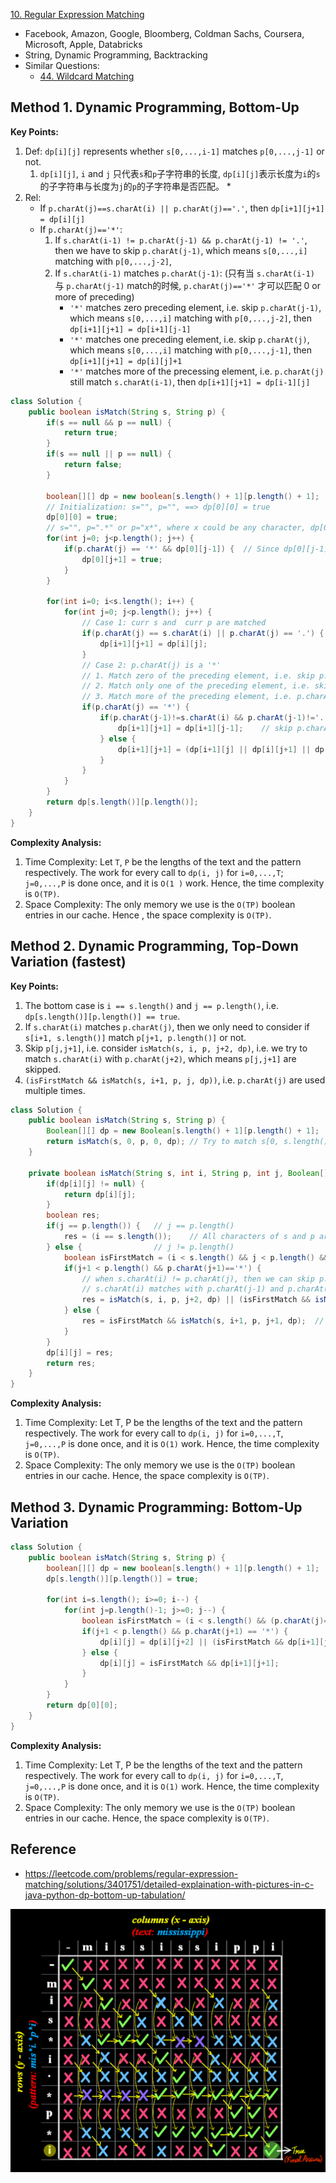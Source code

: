 [10. Regular Expression Matching](https://leetcode.com/problems/regular-expression-matching/)

* Facebook, Amazon, Google, Bloomberg, Coldman Sachs, Coursera, Microsoft, Apple, Databricks
* String, Dynamic Programming, Backtracking
* Similar Questions:
    * [44. Wildcard Matching](https://leetcode.com/problems/wildcard-matching/)



## Method 1. Dynamic Programming, Bottom-Up

**Key Points:**

1. Def: `dp[i][j]` represents whether `s[0,...,i-1]` matches `p[0,...,j-1]` or not.
   1. `dp[i][j]`, `i` and `j` 只代表`s`和`p`子字符串的长度, `dp[i][j]`表示长度为`i`的`s`的子字符串与长度为`j`的`p`的子字符串是否匹配。
      *  
2. Rel: 
    * If `p.charAt(j)==s.charAt(i) || p.charAt(j)=='.'`, then `dp[i+1][j+1] = dp[i][j]`
    * If `p.charAt(j)=='*'`:
        1. If `s.charAt(i-1) != p.charAt(j-1) && p.charAt(j-1) != '.'`, then we have to skip `p.charAt(j-1)`, which means `s[0,...,i]` matching with `p[0,...,j-2]`,
        2. If `s.charAt(i-1)` matches `p.charAt(j-1)`: (只有当 `s.charAt(i-1)` 与 `p.charAt(j-1)` match的时候, `p.charAt(j)=='*'` 才可以匹配 0 or more of preceding)
            * `'*'` matches zero preceding element, i.e. skip `p.charAt(j-1)`, which means `s[0,...,i]` matching with `p[0,...,j-2]`, 
            then `dp[i+1][j+1] = dp[i+1][j-1]`
            * `'*'` matches one preceding element, i.e. skip `p.charAt(j)`, which means `s[0,...,i]` matching with `p[0,...,j-1]`, then `dp[i+1][j+1] = dp[i][j]+1`
            * `'*'` matches more of the precessing element, i.e. `p.charAt(j)` still match `s.charAt(i-1)`, then `dp[i+1][j+1] = dp[i-1][j]`

```java
class Solution {
    public boolean isMatch(String s, String p) {
        if(s == null && p == null) {
            return true;
        }
        if(s == null || p == null) {
            return false;
        }
        
        boolean[][] dp = new boolean[s.length() + 1][p.length() + 1];
        // Initialization: s="", p="", ==> dp[0][0] = true
        dp[0][0] = true;
        // s="", p=".*" or p="x*", where x could be any character, dp[0][j+1]=dp[i][j-1]
        for(int j=0; j<p.length(); j++) {
            if(p.charAt(j) == '*' && dp[0][j-1]) {  // Since dp[0][j-1] does not throw exception, it means '*' cannot be the first character
                dp[0][j+1] = true;
            }
        }
        
        for(int i=0; i<s.length(); i++) {
            for(int j=0; j<p.length(); j++) {
                // Case 1: curr s and  curr p are matched
                if(p.charAt(j) == s.charAt(i) || p.charAt(j) == '.') {
                    dp[i+1][j+1] = dp[i][j];
                }
                // Case 2: p.charAt(j) is a '*'
                // 1. Match zero of the preceding element, i.e. skip p.charAt(j-1) ==> dp[i+1][j+1] = dp[i+1][j-1];    // skip p.charAt(j-1)
                // 2. Match only one of the preceding element, i.e. skip '*' itself ==> dp[i+1][j+1] = dp[i+1][j]
                // 3. Match more of the preceding element, i.e. p.charAt(j-1) can match with s.charAt(i) ==> dp[i+1][j+1] = dp[i+1][j]
                if(p.charAt(j) == '*') {
                    if(p.charAt(j-1)!=s.charAt(i) && p.charAt(j-1)!='.') {
                        dp[i+1][j+1] = dp[i+1][j-1];    // skip p.charAt(j-1)
                    } else {
                        dp[i+1][j+1] = (dp[i+1][j] || dp[i][j+1] || dp[i+1][j-1]);
                    }
                }
            }
        }
        return dp[s.length()][p.length()];
    }
}
```

**Complexity Analysis:**

1. Time Complexity: Let `T`, `P` be the lengths of the text and the pattern respectively. The
 work for every call to `dp(i, j)` for `i=0,...,T`; `j=0,...,P` is done once, and it is `O(1 )` work. 
 Hence, the time complexity is `O(TP)`.  
2. Space Complexity: The only memory we use is the `O(TP)` boolean entries in our cache. Hence
, the space complexity is `O(TP)`. 



## Method 2. Dynamic Programming, Top-Down Variation (fastest)
**Key Points:**

1. The bottom case is `i == s.length()` and `j == p.length()`, i.e. `dp[s.length()][p.length()] == true`.
2. If `s.charAt(i)` matches `p.charAt(j)`, then we only need to consider if `s[i+1, s.length()]` match `p[j+1, p.length()]` or not.
3. Skip `p[j,j+1]`, i.e. consider `isMatch(s, i, p, j+2, dp)`, i.e. we try to match `s.charAt(i)` with `p.charAt(j+2)`, which means `p[j,j+1]` are skipped.
4. `(isFirstMatch && isMatch(s, i+1, p, j, dp))`, i.e. `p.charAt(j)` are used multiple times.


```java
class Solution {
    public boolean isMatch(String s, String p) {
        Boolean[][] dp = new Boolean[s.length() + 1][p.length() + 1];
        return isMatch(s, 0, p, 0, dp); // Try to match s[0, s.length()] with p[0, p.length()]
    }
    
    private boolean isMatch(String s, int i, String p, int j, Boolean[][] dp) {
        if(dp[i][j] != null) {
            return dp[i][j];
        }
        boolean res;
        if(j == p.length()) {   // j == p.length()
            res = (i == s.length());    // All characters of s and p are matched
        } else {                // j != p.length()
            boolean isFirstMatch = (i < s.length() && j < p.length() && (p.charAt(j) == s.charAt(i) || p.charAt(j) == '.'));
            if(j+1 < p.length() && p.charAt(j+1)=='*') {
                // when s.charAt(i) != p.charAt(j), then we can skip p.charAt(j) because p.charAt(j+1), isMatch(s, i, p, j+2, dp)
                // s.charAt(i) matches with p.charAt(j-1) and p.charAt(j-1) can be repeated multi times 
                res = isMatch(s, i, p, j+2, dp) || (isFirstMatch && isMatch(s, i+1, p, j, dp));
            } else {
                res = isFirstMatch && isMatch(s, i+1, p, j+1, dp);  // Proceed i and j at the same time
            }
        }
        dp[i][j] = res;
        return res;
    }
}
```
**Complexity Analysis:**

1. Time Complexity: Let T, P be the lengths of the text and the pattern respectively. The work for every call to `dp(i, j)` 
for `i=0,...,T`, `j=0,...,P` is done once, and it is `O(1)` work. Hence, the time complexity is `O(TP)`.
2. Space Complexity: The only memory we use is the `O(TP)` boolean entries in our cache. Hence, the space complexity is `O(TP)`.



## Method 3. Dynamic Programming: Bottom-Up Variation

```java
class Solution {
    public boolean isMatch(String s, String p) {
        boolean[][] dp = new boolean[s.length() + 1][p.length() + 1];
        dp[s.length()][p.length()] = true;
        
        for(int i=s.length(); i>=0; i--) {
            for(int j=p.length()-1; j>=0; j--) {
                boolean isFirstMatch = (i < s.length() && (p.charAt(j)==s.charAt(i) || p.charAt(j)=='.'));
                if(j+1 < p.length() && p.charAt(j+1) == '*') {
                    dp[i][j] = dp[i][j+2] || (isFirstMatch && dp[i+1][j]);  // skip or match one more
                } else {
                    dp[i][j] = isFirstMatch && dp[i+1][j+1];
                }
            }
        }
        return dp[0][0];
    }
}
```
**Complexity Analysis:**

1. Time Complexity: Let T, P be the lengths of the text and the pattern respectively. The work for every call to `dp(i, j)` 
for `i=0,...,T`, `j=0,...,P` is done once, and it is `O(1)` work. Hence, the time complexity is `O(TP)`.
2. Space Complexity: The only memory we use is the `O(TP)` boolean entries in our cache. Hence, the space complexity is `O(TP)`.


## Reference
* https://leetcode.com/problems/regular-expression-matching/solutions/3401751/detailed-explaination-with-pictures-in-c-java-python-dp-bottom-up-tabulation/

![img.png](images/10_Regular.Expression.Matching.png)